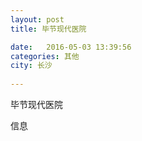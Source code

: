```yaml
--- 
layout: post 
title: 毕节现代医院

date:   2016-05-03 13:39:56 
categories: 其他  
city: 长沙
  
--- 
```

   
毕节现代医院

信息

